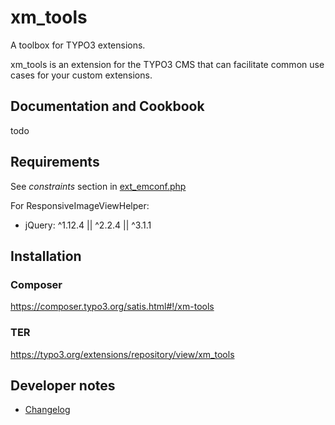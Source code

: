# xm_tools
A toolbox for TYPO3 extensions.

xm_tools is an extension for the TYPO3 CMS that can facilitate common use cases for your custom extensions.

## Documentation and Cookbook
todo

## Requirements
See *constraints* section in [ext_emconf.php](ext_emconf.php)

For ResponsiveImageViewHelper:
- jQuery: ^1.12.4 || ^2.2.4 || ^3.1.1

## Installation
### Composer
https://composer.typo3.org/satis.html#!/xm-tools

### TER
https://typo3.org/extensions/repository/view/xm_tools

## Developer notes
* [Changelog](Changelog.md)


